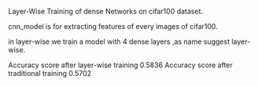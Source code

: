 Layer-Wise Training of dense Networks on cifar100 dataset. 

cnn_model is for extracting features of every images of cifar100.

in layer-wise we train a model with 4 dense layers ,as name suggest layer-wise.

Accuracy score after layer-wise training 0.5836
Accuracy score after traditional training 0.5702
